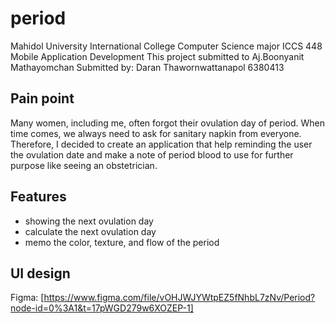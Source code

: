 # period
Mahidol University International College
Computer Science major
ICCS 448 Mobile Application Development
This project submitted to Aj.Boonyanit Mathayomchan
Submitted by: Daran Thawornwattanapol 6380413

## Pain point

Many women, including me, often forgot their ovulation day of period.
When time comes, we always need to ask for sanitary napkin from everyone. Therefore, 
I decided to create an application that help reminding the user the ovulation date and
make a note of period blood to use for further purpose like seeing an obstetrician.

## Features
- showing the next ovulation day
- calculate the next ovulation day
- memo the color, texture, and flow of the period

## UI design
Figma:
[https://www.figma.com/file/vOHJWJYWtpEZ5fNhbL7zNv/Period?node-id=0%3A1&t=17pWGD279w6XOZEP-1]